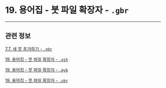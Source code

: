 # 19. 용어집 - 붓 파일 확장자 - `.gbr`

***

## 관련 정보

[7.7. 새 붓 추가하기 - `.gbr`](./07-07-adding-new-brushes.md#07-07-s1-01)

[19. 용어집 - 붓 파일 확장자 - `.gih`](./19-glossaryx-gih.md)

[19. 용어집 - 붓 파일 확장자 - `.myb`](./19-glossaryx-myb.md)

[19. 용어집 - 붓 파일 확장자 - `.vbr`](./19-glossaryx-vbr.md)